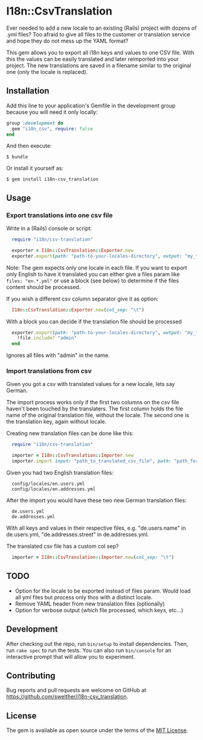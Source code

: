 # I18n::CsvTranslation

Ever needed to add a new locale to an existing (Rails) project with dozens of .yml files? Too afraid to give all files to the customer or translation service and hope they do not mess up the YAML format?

This gem allows you to export all i18n keys and values to one CSV file. With this the values can be easily translated and later reimported into your project. The new translations are saved in a filename similar to the original one (only the locale is replaced).

## Installation

Add this line to your application's Gemfile in the development group because you will need it only locally:

```ruby
group :development do
  gem "i18n_csv", require: false
end
```

And then execute:

    $ bundle

Or install it yourself as:

    $ gem install i18n-csv_translation

## Usage

### Export translations into one csv file

Write in a (Rails) console or script:

```ruby
  require "i18n/csv-translation"

  exporter = I18n::CsvTranslation::Exporter.new
  exporter.export(path: "path-to-your-locales-directory", output: "my_translations.csv", files: "*.yml")
```

Note: The gem expects only one locale in each file. If you want to export only English to have it translated you can either
give a files param like `files: "en.*.yml"` or use a block (see below) to determine if the files content should be processed.

If you wish a different csv column separator give it as option:

```ruby
  I18n::CsvTranslation::Exporter.new(col_sep: "\t")
```

With a block you can decide if the translation file should be processed

```ruby
  exporter.export(path: "path-to-your-locales-directory", output: "my_translations.csv") do |file|
    !file.include? "admin"
  end
```

Ignores all files with "admin" in the name.

### Import translations from csv

Given you got a csv with translated values for a new locale, lets say German.

The import process works only if the first two columns on the csv file haven't been
touched by the translaters. The first column holds the file name of the original
translation file, without the locale. The second one is the translation key,
again without locale.

Creating new translation files can be done like this:

```ruby
  require "i18n/csv-translation"

  importer = I18n::CsvTranslation::Importer.new
  importer.import input: "path_to_translated_csv_file", path: "path_for_new_translation_files", new_locale: "de"
```

Given you had two English translation files:

```
  config/locales/en.users.yml
  config/locales/en.addresses.yml
```

After the import you would have these two new German translation files:

```
  de.users.yml
  de.addresses.yml
```

With all keys and values in their respective files, e.g. "de.users.name" in de.users.yml,
"de.addresses.street" in de.addresses.yml.

The translated csv file has a custom col sep?

```ruby
  importer = I18n::CsvTranslation::Importer.new(col_sep: "\t")
```

## TODO

- Option for the locale to be exported instead of files param. Would load all yml files but process only thos with a distinct locale.
- Remove YAML header from new translation files (optionally)
- Option for verbose output (which file processed, which keys, etc...)

## Development

After checking out the repo, run `bin/setup` to install dependencies. Then, run `rake spec` to run the tests. You can also run `bin/console` for an interactive prompt that will allow you to experiment.

## Contributing

Bug reports and pull requests are welcome on GitHub at https://github.com/swelther/i18n-csv_translation.

## License

The gem is available as open source under the terms of the [MIT License](http://opensource.org/licenses/MIT).
